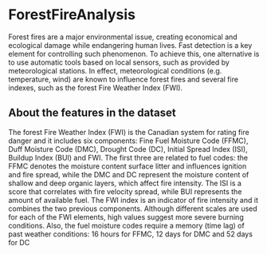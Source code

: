 # ForestFireAnalysis

Forest fires are a major environmental issue, creating economical and ecological damage while endangering human lives. Fast detection is a key element for controlling such phenomenon. To achieve this, one alternative is to use automatic tools based on local sensors, such as provided by meteorological stations. In effect, meteorological conditions (e.g. temperature, wind) are known to influence forest fires and several fire indexes, such as the forest Fire Weather Index (FWI).

## About the features in the dataset

The forest Fire Weather Index (FWI) is the Canadian system for rating fire danger
and it includes six components: Fine Fuel Moisture Code (FFMC),
Duff Moisture Code (DMC), Drought Code (DC), Initial Spread Index (ISI), Buildup
Index (BUI) and FWI. The first three are related to fuel codes: the FFMC denotes the
moisture content surface litter and influences ignition and fire spread, while the DMC
and DC represent the moisture content of shallow and deep organic layers, which affect
fire intensity. The ISI is a score that correlates with fire velocity spread, while BUI
represents the amount of available fuel. The FWI index is an indicator of fire intensity
and it combines the two previous components. Although different scales are used for
each of the FWI elements, high values suggest more severe burning conditions. Also,
the fuel moisture codes require a memory (time lag) of past weather conditions: 16
hours for FFMC, 12 days for DMC and 52 days for DC
